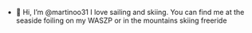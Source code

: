 - 👋 Hi, I’m @martinoo31
I love sailing and skiing. You can find me at the seaside foiling on my WASZP or in the mountains skiing freeride
